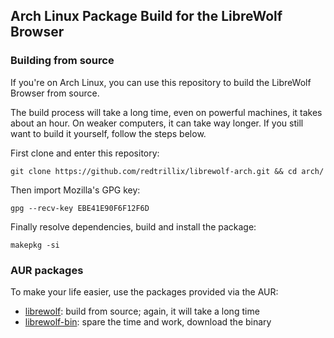 ## Arch Linux Package Build for the LibreWolf Browser

### Building from source

If you're on Arch Linux, you can use this repository to build the LibreWolf Browser from source.

The build process will take a long time, even on powerful machines, it takes about an hour. On weaker computers, it can take way longer.
If you still want to build it yourself, follow the steps below.

First clone and enter this repository:

`git clone https://github.com/redtrillix/librewolf-arch.git && cd arch/`

Then import Mozilla's GPG key:

`gpg --recv-key EBE41E90F6F12F6D`

Finally resolve dependencies, build and install the package:

`makepkg -si`



### AUR packages

To make your life easier, use the packages provided via the AUR:

 - [librewolf](https://aur.archlinux.org/packages/librewolf): build from source; again, it will take a long time
 - [librewolf-bin](https://aur.archlinux.org/packages/librewolf-bin): spare the time and work, download the binary

